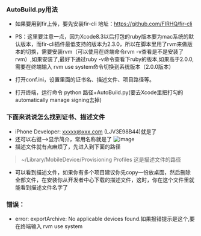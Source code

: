 
### AutoBuild.py用法

+ 如果要用到fir上传，要先安装fir-cli
地址：https://github.com/FIRHQ/fir-cli

+ PS：这里要注意一点，因为Xcode8.3以后打包的ruby版本要为mac系统的默认版本，而fir-cli插件最低支持的版本为2.3.0，所以在脚本里用了rvm来做版本的切换，需要安装rvm（可以使用在终端命令rvm -v查看是不是安装了rvm）,如果安装了,最好下通过ruby -v命令查看下ruby的版本,如果高于2.0.0,需要在终端输入 rvm use system命令切换到系统版本（2.0.0版本）

+ 打开conf.ini，设置里面的证书名、描述文件、项目路径等。

+ 打开终端，运行命令 python 路径+AutoBuild.py(要去Xcode里把打勾的automatically manage signing去掉)

### 下面来说说怎么找到证书、描述文件
+ iPhone Developer: xxxxx@xxx.com (LJV3E98B44)就是了
+ 还可以右键-->显示简介，常用名称就是了
![image](http://upload-images.jianshu.io/upload_images/1610969-0976addfe850abc8.png?imageMogr2/auto-orient/strip%7CimageView2/2/w/1240)
+ 描述文件就有点麻烦了，先进入到下面的路径
> ~/Library/MobileDevice/Provisioning Profiles 这是描述文件的路径
+ 可以看到描述文件，如果你有多个项目建议你先copy一份放桌面，然后删除全部文件，在安装你从开发者中心下载的描述文件，这时，你在这个文件里就能看到描述文件名字了

### 错误：
- error: exportArchive: No applicable devices found.如果报错提示是这个,要在终端输入 rvm use system
